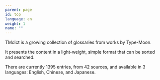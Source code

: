 ```yaml
---
parent: page
id: top
language: en
weight: 1
name: ""
---
```


TMdict is a growing collection of glossaries from works by Type-Moon.

It presents the content in a light-weight, simple format that can be sorted and searched.

There are currently <span class="highlight">1395</span> entries, from <span class="highlight">42</span> sources, and available in <span class="highlight">3</span> languages: <span class="highlight">English</span>, <span class="highlight">Chinese</span>, and <span class="highlight">Japanese</span>.
